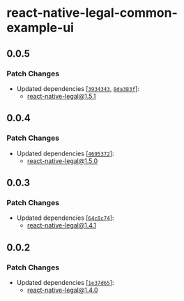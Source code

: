 # react-native-legal-common-example-ui

## 0.0.5

### Patch Changes

- Updated dependencies [[`3934343`](https://github.com/callstackincubator/react-native-legal/commit/393434340468e586c64e99ed7c8435ea1af3c56d), [`8da383f`](https://github.com/callstackincubator/react-native-legal/commit/8da383f8a35a8faee68ff970f107506fe7ca80b1)]:
  - react-native-legal@1.5.1

## 0.0.4

### Patch Changes

- Updated dependencies [[`4695372`](https://github.com/callstackincubator/react-native-legal/commit/4695372a3a47b63bb29b589f5a4286c5fa41b23d)]:
  - react-native-legal@1.5.0

## 0.0.3

### Patch Changes

- Updated dependencies [[`64c8c74`](https://github.com/callstackincubator/react-native-legal/commit/64c8c746412677be2477876fb7bf88afc6225293)]:
  - react-native-legal@1.4.1

## 0.0.2

### Patch Changes

- Updated dependencies [[`1e37d65`](https://github.com/callstackincubator/react-native-legal/commit/1e37d65863c4e6fb334a491a38bc18c2dacd434b)]:
  - react-native-legal@1.4.0
